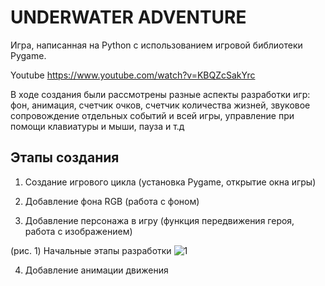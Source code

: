 # UNDERWATER ADVENTURE

Игра, написанная на Python с использованием игровой библиотеки Pygame.

Youtube https://www.youtube.com/watch?v=KBQZcSakYrc

В ходе создания были рассмотрены разные аспекты разработки игр: фон, анимация, счетчик очков, счетчик количества жизней, звуковое сопровождение отдельных событий и всей игры, управление при 
помощи клавиатуры и мыши, пауза и т.д

## Этапы создания

1. Создание игрового цикла (установка Pygame, открытие окна игры)

2. Добавление фона RGB (работа с фоном)

3. Добавление персонажа в игру (функция передвижения героя, работа с изображением)

(рис. 1) Начальные этапы разработки
![1](https://github.com/Irina-Smol/game/assets/112115002/ebe79706-b7fb-47bc-a3ba-82a58fb265ae)

4. Добавление анимации движения
